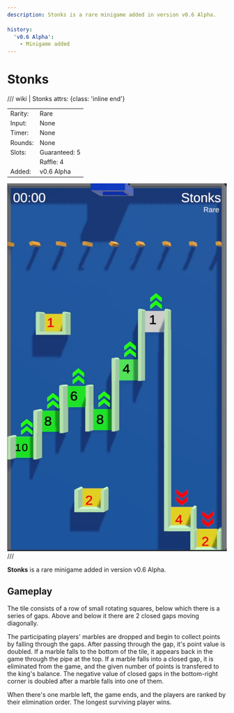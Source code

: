 ```yaml
---
description: Stonks is a rare minigame added in version v0.6 Alpha.

history:
  'v0.6 Alpha':
    - Minigame added
---
```


# Stonks

/// wiki | Stonks
    attrs: {class: 'inline end'}

|         |               |
|---------|---------------|
| Rarity: | Rare          |
| Input:  | None          |
| Timer:  | None          |
| Rounds: | None          |
| Slots:  | Guaranteed: 5 |
|         | Raffle: 4     |
| Added:  | v0.6 Alpha    |

![stonks](../../assets/images/minigames/twitch/stonks.png)
///

**Stonks** is a rare minigame added in version v0.6 Alpha.

## Gameplay

The tile consists of a row of small rotating squares, below which there is a series of gaps. Above and below it there are 2 closed gaps moving diagonally.

The participating players' marbles are dropped and begin to collect points by falling through the gaps. After passing through the gap, it's point value is doubled. If a marble falls to the bottom of the tile, it appears back in the game through the pipe at the top. If a marble falls into a closed gap, it is eliminated from the game, and the given number of points is transfered to the king's balance. The negative value of closed gaps in the bottom-right corner is doubled after a marble falls into one of them.

When there's one marble left, the game ends, and the players are ranked by their elimination order. The longest surviving player wins.
